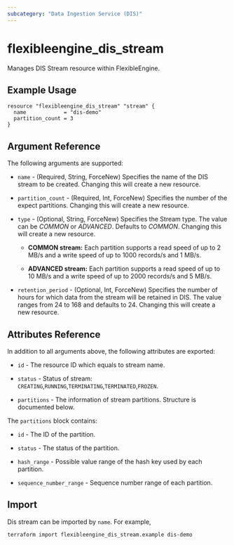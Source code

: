 ```yaml
---
subcategory: "Data Ingestion Service (DIS)"
---
```


# flexibleengine_dis_stream

Manages DIS Stream resource within FlexibleEngine.

## Example Usage

```hcl
resource "flexibleengine_dis_stream" "stream" {
  name            = "dis-demo"
  partition_count = 3
}
```

## Argument Reference

The following arguments are supported:

* `name` - (Required, String, ForceNew) Specifies the name of the DIS stream to be created.
  Changing this will create a new resource.

* `partition_count` - (Required, Int, ForceNew) Specifies the number of the expect partitions.
  Changing this will create a new resource.

* `type` - (Optional, String, ForceNew) Specifies the Stream type. The value can be *COMMON* or *ADVANCED*.
  Defaults to *COMMON*. Changing this will create a new resource.

  + **COMMON stream:**
    Each partition supports a read speed of up to 2 MB/s and a write speed of up to 1000 records/s and 1 MB/s.

  + **ADVANCED stream:**
    Each partition supports a read speed of up to 10 MB/s and a write speed of up to 2000 records/s and 5 MB/s.

* `retention_period` - (Optional, Int, ForceNew) Specifies the number of hours for which data from the stream
  will be retained in DIS. The value ranges from 24 to 168 and defaults to 24. Changing this will create a new resource.

## Attributes Reference

In addition to all arguments above, the following attributes are exported:

* `id` - The resource ID which equals to stream name.

* `status` - Status of stream: `CREATING`,`RUNNING`,`TERMINATING`,`TERMINATED`,`FROZEN`.

* `partitions` - The information of stream partitions. Structure is documented below.

The `partitions` block contains:

* `id` - The ID of the partition.

* `status` - The status of the partition.

* `hash_range` - Possible value range of the hash key used by each partition.

* `sequence_number_range` - Sequence number range of each partition.

## Import

Dis stream can be imported by `name`. For example,

```
terraform import flexibleengine_dis_stream.example dis-demo
```
